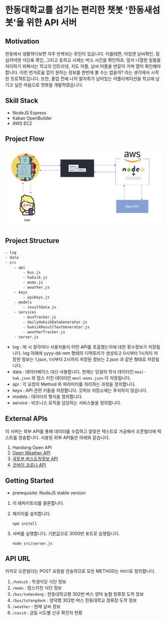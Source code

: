 # 한동대학교를 섬기는 편리한 챗봇 '한동새섬봇'을 위한 API 서버

## Motivation

한동에서 생활하다보면 자주 반복되는 루틴이 있습니다. 이를테면, 아침엔 날씨확인, 점심저녁엔 식단표 확인, 그리고 등하교 시에는 버스 시간을 확인하죠. 앞서 나열한 일들을 처리하기 위해서는 학교의 인트라넷, 지도 어플, 날씨 어플을 번갈아 가며 열어 확인해야 합니다. 이런 번거로움 없이 원하는 정보를 한번에 볼 수는 없을까? 라는 생각에서 시작한 프로젝트입니다. 또한, 졸업 전에 나의 발자취가 남아있는 어플리케이션을 학교에 남기고 싶은 마음으로 챗봇을 개발하였습니다.

## Skill Stack

- NodeJS Express
- Kakao OpenBuilder
- AWS EC2

## Project Flow

![workflow](img/work-flow.png)

## Project Structure

```
- log
- data
- src
    - api
        - bus.js
        - haksik.js
        - moms.js
        - weather.js
    - keys
        - apiKeys.js
    - models
        - resultData.js
    - services
        - busTracker.js
        - dailyHaksikDataGenerator.js
        - haksikResultTextGenerator.js
        - weatherTracker.js
    - server.js
```

- log : 매 시 정각마다 사용자들이 어떤 API를 호출했는지에 대한 횟수정보가 저장됩니다. log 아래에 yyyy-dd-mm 형태의 디렉토리가 생성되고 0시부터 1시까지 저장된 정보는 1.json, 1시부터 2시까지 저장된 정보는 2.json 과 같은 형태로 저장됩니다.
- data : 데이터베이스 대신 사용합니다. 현재는 당일의 학식 데이터인 `meal-hak.json` 와 맘스 키친 데이터인 `meal-moms.json` 이 저장됩니다.
- api : 각 요청의 Method 와 파라미터를 처리하는 과정을 정의합니다.
- keys : API 관련 키들을 저장합니다. 깃허브 저장소에는 푸쉬하지 않습니다.
- models : 데이터의 형식을 정의합니다.
- service : 비즈니스 로직을 담당하는 서비스들을 정의합니다.

## External APIs

이 서버는 외부 API를 통해 데이터를 수집하고 알맞은 텍스트로 가공해서 오픈빌더에 텍스트를 정송합니다. 사용된 외부 API들은 아래와 같습니다.

1. Handong Open API
2. [Open Weather API](https://openweathermap.org/api)
3. [국토부 버스도착정보 API](https://data.go.kr/data/15000757/openapi.do)
4. [굿바이 코로나 API](https://api.corona-19.kr/)

## Getting Started

- prerequisite: NodeJS stable version

1. 이 레파지토리를 클론합니다.
2. 패키지를 설치합니다.

   ```
   npm install
   ```

3. 서버를 실행합니다. 기본값으로 3000번 포트로 실행됩니다.

   ```
   node src/server.js
   ```

## API URL

카카오 오픈빌더는 POST 요청을 전송하므로 모든 METHOD는 `POST`로 정의합니다.

1. `/haksik` : 학생식당 식단 정보
2. `/moms` : 맘스키친 식단 정보
3. `/bus/toHandong` : 한동대학교행 302번 버스 양덕 농협 정류장 도착 정보
4. `/bus/toYangdeok` : 양덕행 302번 버스 한동대학교 정류장 도착 정보
5. `/weather` : 현재 날씨 정보
6. `/covid` : 금일 시도별 신규 확진자 현황
